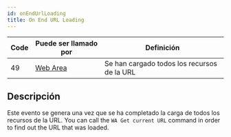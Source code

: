 ```yaml
---
id: onEndUrlLoading
title: On End URL Loading
---
```


| Code | Puede ser llamado por                       | Definición                                  |
| ---- | ------------------------------------------- | ------------------------------------------- |
| 49   | [Web Area](FormObjects/webArea_overview.md) | Se han cargado todos los recursos de la URL |

## Descripción

Este evento se genera una vez que se ha completado la carga de todos los recursos de la URL. You can call the `WA Get current URL` command in order to find out the URL that was loaded.
